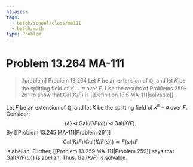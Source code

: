 ```yaml
---
aliases: 
tags:
  - batch/school/class/ma111
  - batch/math
type: Problem
---
```

# Problem 13.264 MA-111

> [!problem] Problem 13.264
> Let $F$ be an extension of $\mathbb{Q}$, and let $K$ be the splitting field of $x^{n}-a$ over $F$. Use the results of Problems 259–261 to show that $\text{Gal}(K/F)$ is [[Definition 13.5 MA-111|solvable]].

Let $F$ be an extension of $\mathbb{Q}$, and let $K$ be the splitting field of $x^{n}-a$ over $F$. Consider:
$$
\{ e \} \lhd \text{Gal}(K/F(\omega )) \lhd \text{Gal}(K/F).
$$
By [[Problem 13.245 MA-111|Problem 261]]
$$
\text{Gal}(K/F)/\text{Gal}(K/F(\omega)) \simeq  F(\omega)/F
$$
is abelian. Further, [[Problem 13.259 MA-111|Problem 259]] says that $\text{Gal}(K/F(\omega))$ is abelian. Thus, $\text{Gal}(K/F)$ is solvable.
